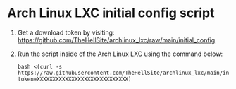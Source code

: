 # Arch Linux LXC initial config script

1. Get a download token by visiting: https://github.com/TheHellSite/archlinux_lxc/raw/main/initial_config

2. Run the script inside of the Arch Linux LXC using the command below:

       bash <(curl -s https://raw.githubusercontent.com/TheHellSite/archlinux_lxc/main/initial_config?token=XXXXXXXXXXXXXXXXXXXXXXXXXXXXX)
